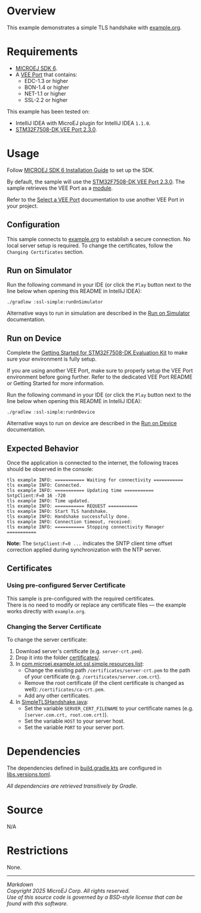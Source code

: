# Overview

This example demonstrates a simple TLS handshake with [example.org](https://example.org/).

# Requirements

* [MICROEJ SDK 6](https://docs.microej.com/en/latest/SDK6UserGuide/index.html).
* A [VEE Port](https://github.com/MicroEJ/?q=VEEPort&type=all&language=&sort=) that contains:
    * EDC-1.3 or higher
    * BON-1.4 or higher
    * NET-1.1 or higher
    * SSL-2.2 or higher

This example has been tested on:

- IntelliJ IDEA with MicroEJ plugin for IntelliJ IDEA ``1.1.0``.
- [STM32F7508-DK VEE Port 2.3.0](https://github.com/MicroEJ/VEEPort-STMicroelectronics-STM32F7508-DK/tree/2.3.0).

# Usage

Follow [MICROEJ SDK 6 Installation Guide](https://docs.microej.com/en/latest/SDK6UserGuide/install.html) to set up the SDK.

By default, the sample will use the
[STM32F7508-DK VEE Port 2.3.0](https://github.com/MicroEJ/VEEPort-STMicroelectronics-STM32F7508-DK/tree/2.3.0).
The sample retrieves the VEE Port as a [module](https://docs.microej.com/en/latest/SDK6UserGuide/selectVeePort.html#using-a-module-dependency).

Refer to the [Select a VEE Port](https://docs.microej.com/en/latest/SDK6UserGuide/selectVeePort.html)
documentation to use another VEE Port in your project.

## Configuration

This sample connects to [example.org](https://example.org/) to establish a secure connection.
No local server setup is required.
To change the certificates, follow the ``Changing Certificates`` section.

## Run on Simulator

Run the following command in your IDE
(or click the ``Play`` button next to the line
below when opening this README in IntelliJ IDEA):

`./gradlew :ssl-simple:runOnSimulator`

Alternative ways to run in simulation are described in the [Run on Simulator](https://docs.microej.com/en/latest/SDK6UserGuide/runOnSimulator.html) documentation.

## Run on Device

Complete the [Getting Started for STM32F7508-DK Evaluation Kit](https://docs.microej.com/en/latest/SDK6UserGuide/gettingStartedSTM32F7508.html)
to make sure your environment is fully setup.

If you are using another VEE Port, make sure to properly setup the VEE Port environment
before going further. Refer to the dedicated VEE Port README or Getting Started for more information.

Run the following command in your IDE
(or click the ``Play`` button next to the line
below when opening this README in IntelliJ IDEA):

`./gradlew :ssl-simple:runOnDevice`

Alternative ways to run on device are described in the [Run on Device](https://docs.microej.com/en/latest/SDK6UserGuide/runOnDevice.html) documentation.

## Expected Behavior

Once the application is connected to the internet,
the following traces should be observed in the console:

```
tls example INFO: =========== Waiting for connectivity ===========
tls example INFO: Connected.
tls example INFO: =========== Updating time ===========
SntpClient:F=0 16 -720
tls example INFO: Time updated.
tls example INFO: =========== REQUEST ===========
tls example INFO: Start TLS handshake.
tls example INFO: Handshake successfully done.
tls example INFO: Connection timeout, received: 
tls example INFO: =========== Stopping connectivity Manager ===========
```

**Note:** The ```SntpClient:F=0 ...``` indicates the SNTP client time offset correction applied during synchronization with the NTP server.

## Certificates

### Using pre-configured Server Certificate 
This sample is pre-configured with the required certificates.  
There is no need to modify or replace any certificate files — the example works directly with `example.org`.

### Changing the Server Certificate

To change the server certificate:

1. Download server's certificate (e.g. ``server-crt.pem``).
2. Drop it into the folder [certificates/](src/main/resources/certificates).
3. In [com.microej.example.iot.ssl.simple.resources.list](src/main/resources/com/microej/example/iot/ssl/simple/com.microej.example.iot.ssl.simple.resources.list):
	* Change the existing path ``/certificates/server-crt.pem`` to the path of your certificate (e.g. ``/certificates/server.com.crt``).
	* Remove the root certificate (if the client certificate is changed as well): ``/certificates/ca-crt.pem``.
	* Add any other certificates.
4. In [SimpleTLSHandshake.java](src/main/java/com/microej/example/iot/ssl/SimpleTLSHandshake.java):
	* Set the variable ``SERVER_CERT_FILENAME`` to your certificate names (e.g. ``[server.com.crt, root.com.crt]``).
	* Set the variable ``HOST`` to your server host.
	* Set the variable ``PORT`` to your server port.


# Dependencies

The dependencies defined in [build.gradle.kts](build.gradle.kts)
are configured in [libs.versions.toml](../gradle/libs.versions.toml).

_All dependencies are retrieved transitively by Gradle._

# Source

N/A

# Restrictions

None.

---  
_Markdown_   
_Copyright 2025 MicroEJ Corp. All rights reserved._   
_Use of this source code is governed by a BSD-style license that can be found with this software._  